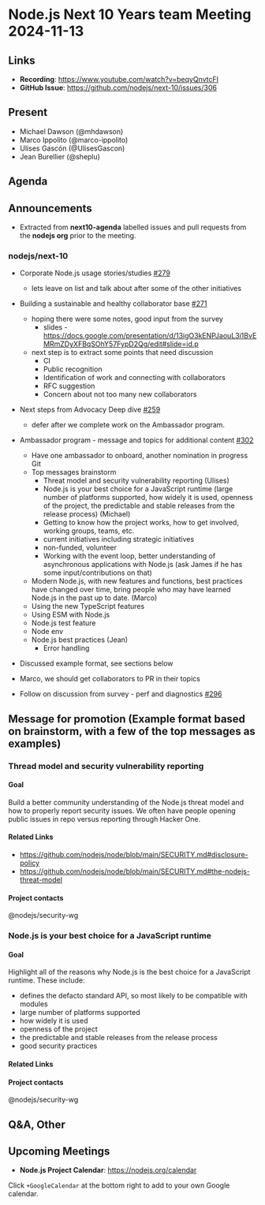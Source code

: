 # Node.js  Next 10 Years team Meeting 2024-11-13

## Links

* **Recording**:  <https://www.youtube.com/watch?v=beqyQnvtcFI>
* **GitHub Issue**: <https://github.com/nodejs/next-10/issues/306>

## Present

* Michael Dawson (@mhdawson)
* Marco Ippolito (@marco-ippolito)
* Ulises Gascón (@UlisesGascon)
* Jean Burellier (@sheplu)

## Agenda

## Announcements

* Extracted from **next10-agenda** labelled issues and pull requests from the **nodejs org** prior to the meeting.

### nodejs/next-10

* Corporate Node.js usage stories/studies [#279](https://github.com/nodejs/next-10/issues/279)
  * lets leave on list and talk about after some of the other initiatives
* Building a sustainable and healthy collaborator base [#271](https://github.com/nodejs/next-10/issues/271)
  * hoping there were some notes, good input from the survey
    * slides - <https://docs.google.com/presentation/d/13igO3kENPJaouL3i1BvEMRmZDyXFBqSOhY57FypD2Qg/edit#slide=id.p>
  * next step is to extract some points that need discussion
    * CI
    * Public recognition
    * Identification of work and connecting with collaborators
    * RFC suggestion
    * Concern about not too many new collaborators

* Next steps from Advocacy Deep dive [#259](https://github.com/nodejs/next-10/issues/259)
  * defer after we complete work on the Ambassador program.

* Ambassador program - message and topics for additional content [#302](https://github.com/nodejs/next-10/issues/302)
  * Have one ambassador to onboard, another nomination in progress
    Git
  * Top messages brainstorm
    * Threat model and security vulnerability reporting (Ulises)
    * Node.js is your best choice for a JavaScript runtime (large number of platforms supported, how widely it is used, openness of the project, the predictable and stable releases from the release process) (Michael)
    * Getting to know how the project works, how to get involved, working groups, teams, etc.
    * current initiatives including strategic initiatives
    * non-funded, volunteer
    * Working with the event loop, better understanding of asynchronous applications with Node.js (ask James if he has some input/contributions on that)
  * Modern Node.js, with new features and functions, best practices have changed over time, bring people who may have learned Node.js in the past up to date.   (Marco)
  * Using the new TypeScript features
  * Using ESM with Node.js
  * Node.js test feature
  * Node env
  * Node.js best practices (Jean)
    * Error handling

* Discussed example format, see sections below
* Marco, we should get collaborators to PR in their topics

* Follow on discussion from survey - perf and diagnostics [#296](https://github.com/nodejs/next-10/issues/296)

## Message for promotion (Example format based on brainstorm, with a few of the top messages as examples)

### Thread model and security vulnerability reporting

#### Goal

Build a better community understanding of the Node.js threat model and how to properly report security issues. We often have people opening public issues in repo versus reporting through Hacker One.

#### Related Links

* <https://github.com/nodejs/node/blob/main/SECURITY.md#disclosure-policy>
* <https://github.com/nodejs/node/blob/main/SECURITY.md#the-nodejs-threat-model>

#### Project contacts

@nodejs/security-wg

### Node.js is your best choice for a JavaScript runtime

#### Goal

Highlight all of the reasons why Node.js is the best choice for a JavaScript runtime. These include:

* defines the defacto standard API, so most likely to be compatible with modules
* large number of platforms supported
* how widely it is used
* openness of the project
* the predictable and stable releases from the release process
* good security practices

#### Related Links

#### Project contacts

@nodejs/security-wg

## Q&A, Other

## Upcoming Meetings

* **Node.js Project Calendar**: <https://nodejs.org/calendar>

Click `+GoogleCalendar` at the bottom right to add to your own Google calendar.
